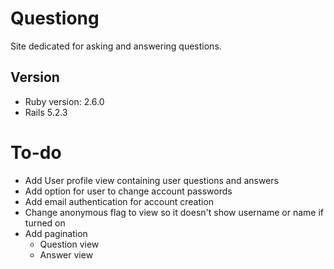 # Questiong
Site dedicated for asking and answering questions.

## Version
* Ruby version: 2.6.0
* Rails 5.2.3

# To-do
- Add User profile view containing user questions and answers
- Add option for user to change account passwords
- Add email authentication for account creation
- Change anonymous flag to view so it doesn't show username or name if turned on
- Add pagination
  - Question view
  - Answer view 
